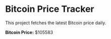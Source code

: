 # Bitcoin Price Tracker

This project fetches the latest Bitcoin price daily.

**Bitcoin Price:** $105583
